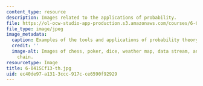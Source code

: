 ```yaml
---
content_type: resource
description: Images related to the applications of probability.
file: https://ol-ocw-studio-app-production.s3.amazonaws.com/courses/6-041sc-probabilistic-systems-analysis-and-applied-probability-fall-2013/ec40de97a1313ccc917cce6590f92929_6-041SCf13-th.jpg
file_type: image/jpeg
image_metadata:
  caption: Examples of the tools and applications of probability theory.
  credit: ''
  image-alt: Images of chess, poker, dice, weather map, data stream, and a Markov
    chain.
resourcetype: Image
title: 6-041SCf13-th.jpg
uid: ec40de97-a131-3ccc-917c-ce6590f92929
---
```

